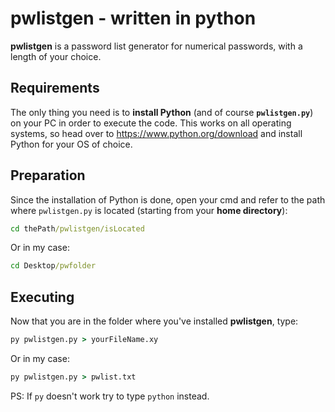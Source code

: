 # pwlistgen - written in python
**pwlistgen** is a password list generator for numerical passwords, with a length of your choice.
## Requirements
The only thing you need is to **install Python** (and of course **`pwlistgen.py`**) on your PC in order to execute the code. This works on all operating systems, so head over to https://www.python.org/download and install Python for your OS of choice.
## Preparation
Since the installation of Python is done, open your cmd and refer to the path where `pwlistgen.py` is located (starting from your **home directory**):
```cmd
cd thePath/pwlistgen/isLocated
```
Or in my case:
```cmd
cd Desktop/pwfolder
```
## Executing
Now that you are in the folder where you've installed **pwlistgen**, type:
```cmd
py pwlistgen.py > yourFileName.xy
```
Or in my case:
```cmd
py pwlistgen.py > pwlist.txt
```
PS: If `py` doesn't work try to type `python` instead.
